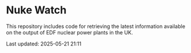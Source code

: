 # Nuke Watch

This repository includes code for retrieving the latest information available on the output of EDF nuclear power plants in the UK.

Last updated: 2025-05-21 21:11
